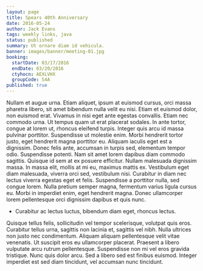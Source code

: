 ```yaml
---
layout: page
title: Spears 40th Anniversary
date: 2016-05-24
author: Jack Evans
tags: weekly links, java
status: published
summary: Ut ornare diam id vehicula.
banner: images/banner/meeting-01.jpg
booking:
  startDate: 03/17/2016
  endDate: 03/20/2016
  ctyhocn: AEXLVHX
  groupCode: S4A
published: true
---
```

Nullam et augue urna. Etiam aliquet, ipsum at euismod cursus, orci massa pharetra libero, sit amet bibendum nulla velit eu nisi. Etiam et euismod dolor, non euismod erat. Vivamus in nisi eget ante egestas convallis. Etiam nec commodo urna. Ut tempus quam ut erat placerat sodales. In ante tortor, congue at lorem ut, rhoncus eleifend turpis. Integer quis arcu id massa pulvinar porttitor. Suspendisse ut molestie enim. Morbi hendrerit tortor justo, eget hendrerit magna porttitor eu. Aliquam iaculis eget est a dignissim. Donec felis ante, accumsan in turpis sed, elementum tempor odio. Suspendisse potenti. Nam sit amet lorem dapibus diam commodo sagittis.
Quisque id sem at ex posuere efficitur. Nullam malesuada dignissim massa. In massa elit, mollis at mi eu, maximus mattis ex. Vestibulum eget diam malesuada, viverra orci sed, vestibulum nisi. Curabitur in diam nec lectus viverra egestas eget et felis. Suspendisse a porttitor nulla, sed congue lorem. Nulla pretium semper magna, fermentum varius ligula cursus eu. Morbi in imperdiet enim, eget hendrerit magna. Donec ullamcorper lorem pellentesque orci dignissim dapibus et quis nunc.

* Curabitur ac lectus luctus, bibendum diam eget, rhoncus lectus.

Quisque tellus felis, sollicitudin vel tempor scelerisque, volutpat quis eros. Curabitur tellus urna, sagittis non lacinia et, sagittis vel nibh. Nulla ultrices non justo nec condimentum. Aliquam aliquam pellentesque velit vitae venenatis. Ut suscipit eros eu ullamcorper placerat. Praesent a libero vulputate arcu rutrum pellentesque. Suspendisse non mi vel eros gravida tristique. Nunc quis dolor arcu. Sed a libero sed est finibus euismod. Integer imperdiet est sed diam tincidunt, vel accumsan nunc tincidunt.
